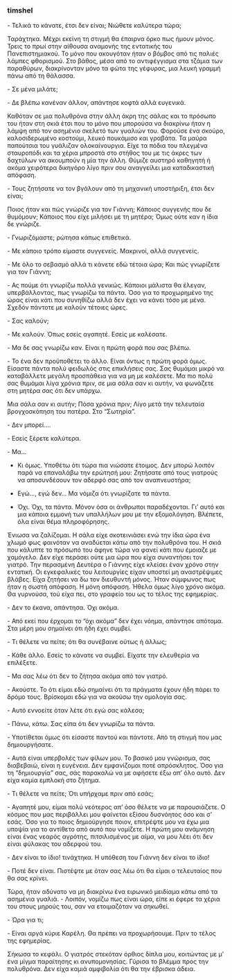 ### timshel



\- Τελικά το κάνατε, έτσι δεν είναι; Νιώθετε καλύτερα τώρα;

Ταράχτηκα. Μέχρι εκείνη τη στιγμή θα έπαιρνα όρκο πως ήμουν μόνος. Τρεις το πρωί στην αίθουσα αναμονής της εντατικής του Πανεπιστημιακού. Το μόνο που ακουγόταν ήταν ο βόμβος από τις παλιές λάμπες φθορισμού. Στο βάθος, μέσα από το αντιφέγγισμα στα τζάμια των παραθύρων, διακρίνονταν μόνο τα φώτα της γέφυρας, μια λευκή γραμμή πάνω από τη θάλασσα.  

\- Σε μένα μιλάτε;

\- Δε βλέπω κανέναν άλλον, απάντησε κοφτά αλλά ευγενικά.

Καθόταν σε μια πολυθρόνα στην άλλη άκρη της σάλας και το πρόσωπο του ήταν στη σκιά έτσι που το μόνο που μπορούσα να διακρίνω ήταν η λάμψη από τον ασημένιο σκελετό των γυαλιών του. Φορούσε ένα σκούρο, καλοσιδερωμένο κοστούμι, λευκό πουκάμισο και γραβάτα. Τα μαύρα παπούτσια του γυάλιζαν ολοκαίνουργια. Είχε τα πόδια του πλεγμένα σταυροπόδι και τα χέρια μπροστά στο στήθος του με τις άκρες των δαχτύλων να ακουμπούν η μία την άλλη. Θύμιζε αυστηρό καθηγητή ή ακόμα χειρότερα δικηγόρο λίγο πριν σου αναγγείλει μια καταδικαστική απόφαση.

\- Τους ζητήσατε να τον βγάλουν από τη μηχανική υποστήριξη, έτσι δεν είναι;

Ποιος ήταν και πώς γνώριζε για τον Γιάννη; Κάποιος συγγενής που δε θυμόμουν; Κάποιος που είχε μιλήσει με τη μητέρα; Όμως ούτε καν η ίδια δε γνώριζε. 

\- Γνωριζόμαστε; ρώτησα κάπως επιθετικά.

\- Με κάποιο τρόπο είμαστε συγγενείς. Μακρινοί, αλλά συγγενείς.

\- Με όλο το σεβασμό αλλά τι κάνετε εδώ τέτοια ώρα; Και πώς γνωρίζετε για τον Γιάννη;

\- Ας πούμε ότι γνωρίζω πολλά γενικώς. Κάποιοι μάλιστα θα έλεγαν, υπερβάλλοντας, πως γνωρίζω τα πάντα. Όσο για το προχωρημένο της ώρας είναι κάτι που συνηθίζω αλλά δεν έχει να κάνει τόσο με μένα. Σχεδόν πάντοτε με καλούν τέτοιες ώρες.

\- Σας καλούν;

\- Με καλούν. Όπως εσείς αγαπητέ. Εσείς με καλέσατε.

\- Μα δε σας γνωρίζω καν. Είναι η πρώτη φορά που σας βλέπω.

\- Το ένα δεν προϋποθέτει το άλλο. Είναι όντως η πρώτη φορά όμως. Είσαστε πάντα πολύ φειδωλός στις επικλήσεις σας. Σας θυμάμαι μικρό να καταβάλλετε μεγάλη προσπάθεια για να μη με καλέσετε. Μα πιο πολύ σας θυμάμαι λίγα χρόνια πριν, σε μια σάλα σαν κι αυτήν, να φωνάζετε στη μητέρα σας ότι δεν υπάρχω.

Μια σάλα σαν κι αυτήν; Πόσα χρόνια πριν; Λίγο μετά την τελευταία βρογχοσκόπηση του πατέρα. Στο “Σωτηρία”.

\- Δεν μπορεί….

\- Εσείς ξέρετε καλύτερα.

\- Μα…

- Κι όμως. Υποθέτω ότι τώρα πια νιώσατε έτοιμος. Δεν μπορώ λοιπόν παρά να επαναλάβω την ερώτησή μου: Ζητήσατε από τους γιατρούς να αποσυνδέσουν τον αδερφό σας από τον αναπνευστήρα;

- Εγώ…, εγώ δεν… Μα νόμιζα ότι γνωρίζατε τα πάντα.

- Όχι. Όχι, τα πάντα. Μόνον όσα οι άνθρωποι παραδέχονται. Γι’ αυτό και μια κάποια εμμονή των υπαλλήλων μου με την εξομολόγηση. Βλέπετε, όλα είναι θέμα πληροφόρησης.

Ένιωσα να ζαλίζομαι. Η σάλα είχε σκοτεινιάσει ενώ την ίδια ώρα ένα χλωμό φως φαινόταν να αναδύεται κάτω από την πολυθρόνα του. Η σκιά που κάλυπτε το πρόσωπό του άφηνε τώρα να φανεί κάτι που έμοιαζε με χαμόγελο.
Δεν είχε περάσει ούτε μια ώρα που είχα συναντήσει τον γιατρό. Την περασμένη Δευτέρα ο Γιάννης είχε κλείσει έναν χρόνο στην εντατική. Οι εγκεφαλικές του λειτουργίες είχαν υποστεί μη αναστρέψιμες βλάβες. 
Είχα ζητήσει να δω τον διευθυντή μόνος. Ήταν σύμφωνος πως ήταν η σωστή απόφαση. Η μόνη απόφαση. Ήθελα όμως λίγο χρόνο ακόμα. Θα γυρνούσα, τού είχα πει, στο γραφείο του ως το τέλος της εφημερίας. 

\- Δεν το έκανα, απάντησα. Όχι ακόμα.

\- Από εκεί που έρχομαι το “όχι ακόμα” δεν έχει νόημα, απάντησε απότομα. Στα μέρη μου σημαίνει ότι ήδη έχει συμβεί.

\- Τι θέλετε να πείτε; ότι θα συνέβαινε ούτως ή άλλως;

\- Κάθε άλλο. Εσείς το κάνατε να συμβεί. Είχατε την ελευθερία να επιλέξετε.

\- Μα σας λέω ότι δεν το ζήτησα ακόμα από τον γιατρό.

\- Ακούστε. Το ότι είμαι εδώ σημαίνει ότι τα πράγματα έχουν ήδη πάρει το δρόμο τους. Βρίσκομαι εδώ για να ακούσω την ομολογία σας.

\- Αυτό εννοείτε όταν λέτε ότι εγώ σας κάλεσα;

\- Πάνω, κάτω. Σας είπα ότι δεν γνωρίζω τα πάντα.

\- Υποτίθεται όμως ότι είσαστε παντού και πάντοτε. Από τη στιγμή που μας δημιουργήσατε.

\- Αυτά είναι υπερβολές των φίλων μου. Το βασικό μου γνώρισμα, σας διαβεβαιώ, είναι η ευγένεια. Δεν εμφανίζομαι ποτέ απρόσκλητος. Όσο για τη “δημιουργία” σας, σάς παρακαλώ να με αφήσετε έξω απ’ όλο αυτό. Δεν είχα καμία εμπλοκή στο ζήτημα.

\- Τι θέλετε να πείτε; Ότι υπήρχαμε πριν από εσάς;

\- Αγαπητέ μου, είμαι πολύ νεότερος απ’ όσο θέλετε να με παρουσιάζετε. Ο κόσμος που μας περιβάλλει μου φαίνεται εξίσου δυσνόητος όσο και σ’ εσάς.  Όσο για το ποιος δημιούργησε ποιον, επιτρέψτε μου να έχω μια υποψία για το αντίθετο από αυτό που νομίζετε. Η πρώτη μου ανάμνηση είναι ένας νεαρός αγρότης, πιτσιλισμένος με αίμα, να μου λέει ότι δεν είναι φύλακας του αδερφού του.

\- Δεν είναι το ίδιο! τινάχτηκα. Η υπόθεση του Γιάννη δεν είναι το ίδιο!

\- Ποτέ δεν είναι. Πιστέψτε με όταν σας λέω ότι θα είμαι ο τελευταίος που θα σας κρίνει.

Τώρα, ήταν αδύνατο να μη διακρίνω ένα ειρωνικό μειδίαμα κάτω από τα ασημένια γυαλιά.
\- Λοιπόν, νομίζω πως είναι ώρα, είπε κι έφερε τα χέρια του στους μηρούς του, σαν να ετοιμαζόταν να σηκωθεί.

\- Ώρα για τι;

\- Είναι αργά κύριε Καρέλη. Θα πρέπει να προχωρήσουμε. Πριν το τέλος της εφημερίας.

Σήκωσα το κεφάλι. Ο γιατρός στεκόταν όρθιος δίπλα μου, κοιτώντας με μ’ ένα μίγμα παραίτησης κι ανυπομονησίας.
Γύρισα το βλέμμα προς την πολυθρόνα. Δεν είχα καμιά αμφιβολία ότι θα την έβρισκα άδεια. 
